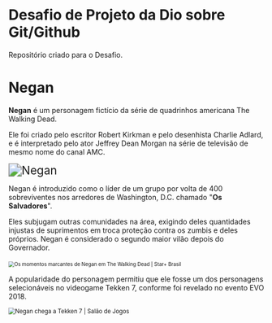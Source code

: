 # Desafio de Projeto da Dio sobre Git/Github
Repositório criado para o Desafio.

#                              								**Negan**



**Negan** é um personagem fictício da série de quadrinhos americana The Walking Dead.

Ele foi criado pelo escritor Robert Kirkman e pelo desenhista Charlie Adlard, e é interpretado pelo ator Jeffrey Dean Morgan na série de televisão de mesmo nome do canal AMC.



<img src="https://i.pinimg.com/originals/59/c7/7e/59c77eca365378c2cbd3378d15bf3e52.jpg" alt="Negan" style="zoom: 161%;"/>





Negan é introduzido como o líder de um grupo por volta de 400 sobreviventes nos arredores de Washington, D.C. chamado "**Os Salvadores**". 

Eles subjugam outras comunidades na área,  exigindo deles quantidades injustas de suprimentos em troca proteção contra os zumbis e deles próprios. Negan é considerado o segundo maior vilão depois do Governador.

​																																														<img src="https://lumiere-a.akamaihd.net/v1/images/negan_twd_f1e4da5f.jpeg" alt="Os momentos marcantes de Negan em The Walking Dead | Star+ Brasil" style="zoom: 70%;" />





A popularidade do personagem permitiu que ele fosse um dos personagens selecionáveis no videogame Tekken 7, conforme foi revelado no evento EVO 2018.



<img src="https://salaodejogos.net/wp-content/uploads/2019/02/maxresdefault-2.jpg" alt="Negan chega a Tekken 7 | Salão de Jogos" style="zoom: 81%;" />
